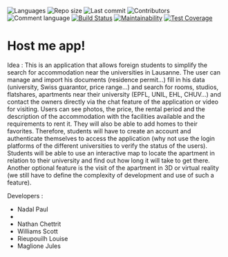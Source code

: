 ![Languages](https://img.shields.io/github/languages/top/host-me-app/host-me)
![Repo size](https://img.shields.io/github/repo-size/host-me-app/host-me)
![Last commit](https://img.shields.io/github/last-commit/host-me-app/host-me)
![Contributors](https://img.shields.io/github/contributors/host-me-app/host-me)
![Comment language](https://img.shields.io/badge/comment%20language-english-orange)
[![Build Status](https://api.cirrus-ci.com/github/host-me-app/host-me.svg)](https://cirrus-ci.com/github/host-me-app/host-me)
[![Maintainability](https://api.codeclimate.com/v1/badges/14ec7e18db1effc26145/maintainability)](https://codeclimate.com/github/host-me-app/host-me/maintainability)
[![Test Coverage](https://api.codeclimate.com/v1/badges/14ec7e18db1effc26145/test_coverage)](https://codeclimate.com/github/host-me-app/host-me/test_coverage)

# Host me app!

Idea :
This is an application that allows foreign students to simplify the search for accommodation near
the universities in Lausanne. The user can manage and import his documents (residence permit...)
fill in his data (university, Swiss guarantor, price range...) and search for rooms, studios,
flatshares, apartments near their university (EPFL, UNIL, EHL, CHUV...) and contact the owners
directly via the chat feature of the application or video for visiting. Users can see photos, the
price, the rental period and the description of the accommodation with the facilities available and
the requirements to rent it. They will also be able to add homes to their favorites. Therefore,
students will have to create an account and authenticate themselves to access the application (why
not use the login platforms of the different universities to verify the status of the users).
Students will be able to use an interactive map to locate the apartment in relation to their
university and find out how long it will take to get there. Another optional feature is the visit of
the apartment in 3D or virtual reality (we still have to define the complexity of development and
use of such a feature).

Developers :

- Nadal Paul
-
- Nathan Chettrit
- Williams Scott
- Rieupouilh Louise
- Maglione Jules 

